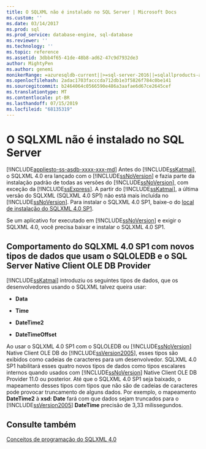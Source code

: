 ```yaml
---
title: O SQLXML não é instalado no SQL Server | Microsoft Docs
ms.custom: ''
ms.date: 03/14/2017
ms.prod: sql
ms.prod_service: database-engine, sql-database
ms.reviewer: ''
ms.technology: ''
ms.topic: reference
ms.assetid: 3dbb4f65-41de-48b8-ad62-47c9d7932de3
author: MightyPen
ms.author: genemi
monikerRange: =azuresqldb-current||>=sql-server-2016||=sqlallproducts-allversions||>=sql-server-linux-2017||=azuresqldb-mi-current
ms.openlocfilehash: 2adac1703facccda712db1e3f5826f784c0be141
ms.sourcegitcommit: b2464064c0566590e486a3aafae6d67ce2645cef
ms.translationtype: MT
ms.contentlocale: pt-BR
ms.lasthandoff: 07/15/2019
ms.locfileid: "68135319"
---
```

# <a name="sqlxml-is-not-installed-in-sql-server"></a>O SQLXML não é instalado no SQL Server
[!INCLUDE[appliesto-ss-asdb-xxxx-xxx-md](../../includes/appliesto-ss-asdb-xxxx-xxx-md.md)]
  Antes do [!INCLUDE[ssKatmai](../../includes/sskatmai-md.md)], o SQLXML 4.0 era lançado com o [!INCLUDE[ssNoVersion](../../includes/ssnoversion-md.md)] e fazia parte da instalação padrão de todas as versões do [!INCLUDE[ssNoVersion](../../includes/ssnoversion-md.md)], com exceção da [!INCLUDE[ssExpress](../../includes/ssexpress-md.md)]. A partir do [!INCLUDE[ssKatmai](../../includes/sskatmai-md.md)], a última versão do SQLXML (SQLXML 4.0 SP1) não está mais incluída no [!INCLUDE[ssNoVersion](../../includes/ssnoversion-md.md)]. Para instalar o SQLXML 4.0 SP1, baixe-o do [local de instalação do SQLXML 4.0 SP1](https://www.microsoft.com/download/details.aspx?id=30403).  
  
 Se um aplicativo for executado em [!INCLUDE[ssNoVersion](../../includes/ssnoversion-md.md)] e exigir o SQLXML 4.0, você precisa baixar e instalar o SQLXML 4.0 SP1.  
  
## <a name="sqlxml-40-sp1-behavior-with-new-data-types-using-sqloledb-and-sql-server-native-client-ole-db-provider"></a>Comportamento do SQLXML 4.0 SP1 com novos tipos de dados que usam o SQLOLEDB e o SQL Server Native Client OLE DB Provider  
 [!INCLUDE[ssKatmai](../../includes/sskatmai-md.md)] introduziu os seguintes tipos de dados, que os desenvolvedores usando o SQLXML talvez queira usar:  
  
-   **Data**  
  
-   **Time**  
  
-   **DateTime2**  
  
-   **DateTimeOffset**  
  
 Ao usar o SQLXML 4.0 SP1 com o SQLOLEDB ou [!INCLUDE[ssNoVersion](../../includes/ssnoversion-md.md)] Native Client OLE DB do [!INCLUDE[ssVersion2005](../../includes/ssversion2005-md.md)], esses tipos são exibidos como cadeias de caracteres para um desenvolvedor. SQLXML 4.0 SP1 habilitará esses quatro novos tipos de dados como tipos escalares internos quando usados com [!INCLUDE[ssNoVersion](../../includes/ssnoversion-md.md)] Native Client OLE DB Provider 11.0 ou posterior. Até que o SQLXML 4.0 SP1 seja baixado, o mapeamento desses tipos com tipos que não são de cadeias de caracteres pode provocar truncamento de alguns dados. Por exemplo, o mapeamento **DateTime2** à **xsd: Date** fará com que dados sejam truncados para o [!INCLUDE[ssVersion2005](../../includes/ssversion2005-md.md)] **DateTime** precisão de 3,33 milissegundos.  
  
## <a name="see-also"></a>Consulte também  
 [Conceitos de programação do SQLXML 4.0](../../relational-databases/sqlxml/sqlxml-4-0-programming-concepts.md)  
  
  
